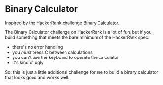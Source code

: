 # Binary Calculator
Inspired by the HackerRank challenge [Binary Calculator](https://www.hackerrank.com/challenges/js10-binary-calculator?hr_b=1).

The Binary Calculator challenge on HackerRank is a lot of fun, but if you build something that meets the bare minimum of the HackerRank spec:
- there's no error handling
- you _must_ press C between calculations
- you can't use the keyboard to operate the calculator
- it's kind of ugly

So: this is just a little additional challenge for me to build a binary calculator that looks good and works well.
